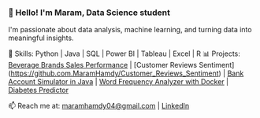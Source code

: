 ### 👋 Hello! I'm Maram, Data Science student  
I'm passionate about data analysis, machine learning, and turning data into meaningful insights.

🔧 Skills: Python | Java | SQL | Power BI | Tableau | Excel | R
📊 Projects: [Beverage Brands Sales Performance](https://github.com/MaramHamdy/Beverage_Sales_Dashboard) | [Customer Reviews Sentiment] (https://github.com.MaramHamdy/Customer_Reviews_Sentiment) | [Bank Account Simulator in Java](https://github.com/MaramHamdy/BankAccountSimulator) | [Word Frequency Analyzer with Docker](https://github.com/MaramHamdy/WordFrequencyAnalyzer) | [Diabetes Predictor](https://github.com/zayed95/Diabetes)

📫 Reach me at: maramhamdy04@gmail.com | [LinkedIn](https://linkedin.com/in/maramhamdy)
